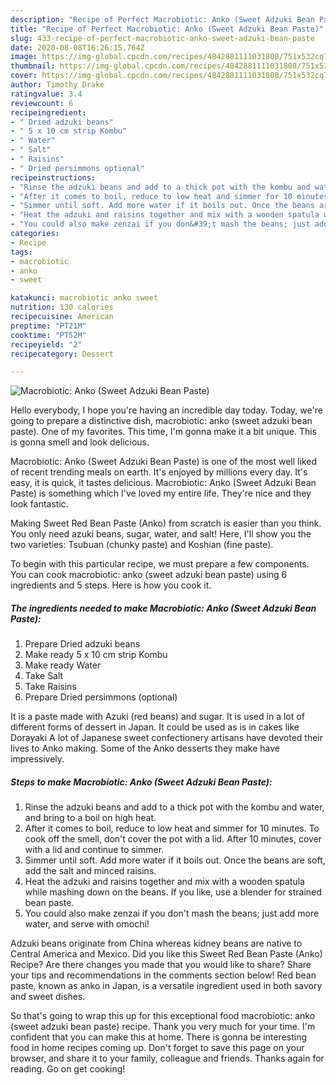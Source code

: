 ```yaml
---
description: "Recipe of Perfect Macrobiotic: Anko (Sweet Adzuki Bean Paste)"
title: "Recipe of Perfect Macrobiotic: Anko (Sweet Adzuki Bean Paste)"
slug: 433-recipe-of-perfect-macrobiotic-anko-sweet-adzuki-bean-paste
date: 2020-08-08T16:26:15.764Z
image: https://img-global.cpcdn.com/recipes/4842881111031808/751x532cq70/macrobiotic-anko-sweet-adzuki-bean-paste-recipe-main-photo.jpg
thumbnail: https://img-global.cpcdn.com/recipes/4842881111031808/751x532cq70/macrobiotic-anko-sweet-adzuki-bean-paste-recipe-main-photo.jpg
cover: https://img-global.cpcdn.com/recipes/4842881111031808/751x532cq70/macrobiotic-anko-sweet-adzuki-bean-paste-recipe-main-photo.jpg
author: Timothy Drake
ratingvalue: 3.4
reviewcount: 6
recipeingredient:
- " Dried adzuki beans"
- " 5 x 10 cm strip Kombu"
- " Water"
- " Salt"
- " Raisins"
- " Dried persimmons optional"
recipeinstructions:
- "Rinse the adzuki beans and add to a thick pot with the kombu and water, and bring to a boil on high heat."
- "After it comes to boil, reduce to low heat and simmer for 10 minutes. To cook off the smell, don&#39;t cover the pot with a lid. After 10 minutes, cover with a lid and continue to simmer."
- "Simmer until soft. Add more water if it boils out. Once the beans are soft, add the salt and minced raisins."
- "Heat the adzuki and raisins together and mix with a wooden spatula while mashing down on the beans. If you like, use a blender for strained bean paste."
- "You could also make zenzai if you don&#39;t mash the beans; just add more water, and serve with omochi!"
categories:
- Recipe
tags:
- macrobiotic
- anko
- sweet

katakunci: macrobiotic anko sweet 
nutrition: 130 calories
recipecuisine: American
preptime: "PT21M"
cooktime: "PT52M"
recipeyield: "2"
recipecategory: Dessert

---
```



![Macrobiotic: Anko (Sweet Adzuki Bean Paste)](https://img-global.cpcdn.com/recipes/4842881111031808/751x532cq70/macrobiotic-anko-sweet-adzuki-bean-paste-recipe-main-photo.jpg)

Hello everybody, I hope you're having an incredible day today. Today, we're going to prepare a distinctive dish, macrobiotic: anko (sweet adzuki bean paste). One of my favorites. This time, I'm gonna make it a bit unique. This is gonna smell and look delicious.

Macrobiotic: Anko (Sweet Adzuki Bean Paste) is one of the most well liked of recent trending meals on earth. It's enjoyed by millions every day. It's easy, it is quick, it tastes delicious. Macrobiotic: Anko (Sweet Adzuki Bean Paste) is something which I've loved my entire life. They're nice and they look fantastic.

Making Sweet Red Bean Paste (Anko) from scratch is easier than you think. You only need azuki beans, sugar, water, and salt! Here, I&#39;ll show you the two varieties: Tsubuan (chunky paste) and Koshian (fine paste).


To begin with this particular recipe, we must prepare a few components. You can cook macrobiotic: anko (sweet adzuki bean paste) using 6 ingredients and 5 steps. Here is how you cook it.

<!--inarticleads1-->

##### The ingredients needed to make Macrobiotic: Anko (Sweet Adzuki Bean Paste):

1. Prepare  Dried adzuki beans
1. Make ready  5 x 10 cm strip Kombu
1. Make ready  Water
1. Take  Salt
1. Take  Raisins
1. Prepare  Dried persimmons (optional)


It is a paste made with Azuki (red beans) and sugar. It is used in a lot of different forms of dessert in Japan. It could be used as is in cakes like Dorayaki A lot of Japanese sweet confectionery artisans have devoted their lives to Anko making. Some of the Anko desserts they make have impressively. 

<!--inarticleads2-->

##### Steps to make Macrobiotic: Anko (Sweet Adzuki Bean Paste):

1. Rinse the adzuki beans and add to a thick pot with the kombu and water, and bring to a boil on high heat.
1. After it comes to boil, reduce to low heat and simmer for 10 minutes. To cook off the smell, don&#39;t cover the pot with a lid. After 10 minutes, cover with a lid and continue to simmer.
1. Simmer until soft. Add more water if it boils out. Once the beans are soft, add the salt and minced raisins.
1. Heat the adzuki and raisins together and mix with a wooden spatula while mashing down on the beans. If you like, use a blender for strained bean paste.
1. You could also make zenzai if you don&#39;t mash the beans; just add more water, and serve with omochi!


Adzuki beans originate from China whereas kidney beans are native to Central America and Mexico. Did you like this Sweet Red Bean Paste (Anko) Recipe? Are there changes you made that you would like to share? Share your tips and recommendations in the comments section below! Red bean paste, known as anko in Japan, is a versatile ingredient used in both savory and sweet dishes. 

So that's going to wrap this up for this exceptional food macrobiotic: anko (sweet adzuki bean paste) recipe. Thank you very much for your time. I'm confident that you can make this at home. There is gonna be interesting food in home recipes coming up. Don't forget to save this page on your browser, and share it to your family, colleague and friends. Thanks again for reading. Go on get cooking!

